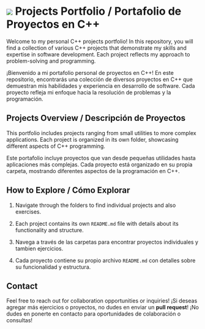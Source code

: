 # <a href="https://skillicons.dev"><img src="https://skillicons.dev/icons?i=cpp&perline=15" /></a> Projects Portfolio / Portafolio de Proyectos en C++

Welcome to my personal C++ projects portfolio! In this repository, you will find a collection of various C++ projects that demonstrate my skills and expertise in software development. Each project reflects my approach to problem-solving and programming.

¡Bienvenido a mi portafolio personal de proyectos en C++! En este repositorio, encontrarás una colección de diversos proyectos en C++ que demuestran mis habilidades y experiencia en desarrollo de software. Cada proyecto refleja mi enfoque hacia la resolución de problemas y la programación.

## Projects Overview / Descripción de Proyectos

This portfolio includes projects ranging from small utilities to more complex applications. Each project is organized in its own folder, showcasing different aspects of C++ programming.

Este portafolio incluye proyectos que van desde pequeñas utilidades hasta aplicaciones más complejas. Cada proyecto está organizado en su propia carpeta, mostrando diferentes aspectos de la programación en C++.

## How to Explore / Cómo Explorar

1. Navigate through the folders to find individual projects and also exercises.
2. Each project contains its own `README.md` file with details about its functionality and structure.

3. Navega a través de las carpetas para encontrar proyectos individuales y tambien ejercicios.
4. Cada proyecto contiene su propio archivo `README.md` con detalles sobre su funcionalidad y estructura.

## Contact

Feel free to reach out for collaboration opportunities or inquiries!
¡Si deseas agregar más ejercicios o proyectos, no dudes en enviar un **pull request**!
¡No dudes en ponerte en contacto para oportunidades de colaboración o consultas!
